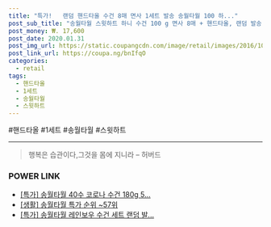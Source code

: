 ```yaml
--- 
title: "특가!   랜덤 핸드타올 수건 8매 면사 1세트 발송 송월타월 100 하..." 
post_sub_title: "송월타월 스윗하트 하니 수건 100 g 면사 8매 + 핸드타올, 랜덤 발송, 1세트" 
post_money: ₩. 17,600 
post_date: 2020.01.31 
post_img_url: https://static.coupangcdn.com/image/retail/images/2016/10/28/17/6/84c5cde5-e041-41ac-baf6-f72fd5005d13.jpg 
post_link_url: https://coupa.ng/bnIfqO 
categories: 
  - retail 
tags: 
  - 핸드타올 
  - 1세트 
  - 송월타월 
  - 스윗하트 
--- 
```

  #핸드타올 #1세트 #송월타월 #스윗하트 
<hr> 

> 행복은 습관이다,그것을 몸에 지니라 – 허버드 


### POWER LINK

* <a href="https://blog.naver.com/sakai111/221786145187" target="_blank">[특가] 송월타월 40수 코로나 수건 180g 5...</a>
* <a href="https://blog.naver.com/sakai111/221790845884" target="_blank"> [생활] 송월타월 특가 순위 ~57위</a>
* <a href="https://blog.naver.com/sakai111/221786399029" target="_blank">[특가] 송월타월 레인보우 수건 세트 랜덤 발...</a>
